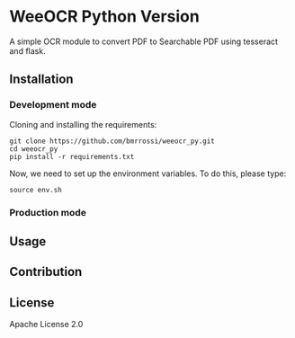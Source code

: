 # WeeOCR Python Version

A simple OCR module to convert PDF to Searchable PDF using tesseract and flask.

## Installation

### Development mode

Cloning and installing the requirements:

```
git clone https://github.com/bmrrossi/weeocr_py.git
cd weeocr_py
pip install -r requirements.txt
```

Now, we need to set up the environment variables. To do this, please type:

```
source env.sh
```

### Production mode

## Usage

## Contribution

## License

Apache License 2.0
